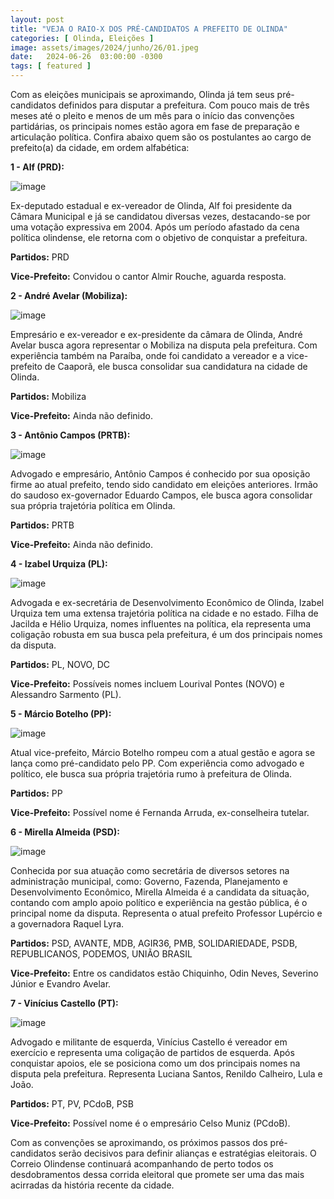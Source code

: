 ```yaml
---
layout: post
title: "VEJA O RAIO-X DOS PRÉ-CANDIDATOS A PREFEITO DE OLINDA"
categories: [ Olinda, Eleições ]
image: assets/images/2024/junho/26/01.jpeg
date:   2024-06-26  03:00:00 -0300
tags: [ featured ]
---
```

Com as eleições municipais se aproximando, Olinda já tem seus pré-candidatos definidos para disputar a prefeitura. Com pouco mais de três meses até o pleito e menos de um mês para o início das convenções partidárias, os principais nomes estão agora em fase de preparação e articulação política. Confira abaixo quem são os postulantes ao cargo de prefeito(a) da cidade, em ordem alfabética:

**1 - Alf (PRD):**

![image](https://github.com/correioolindense/correioolindense.github.io/assets/158768762/c439f70a-95a7-4f66-bbff-627e51a5f2a4)

Ex-deputado estadual e ex-vereador de Olinda, Alf foi presidente da Câmara Municipal e já se candidatou diversas vezes, destacando-se por uma votação expressiva em 2004. Após um período afastado da cena política olindense, ele retorna com o objetivo de conquistar a prefeitura.

__Partidos:__ PRD

__Vice-Prefeito:__ Convidou o cantor Almir Rouche, aguarda resposta.

**2 - André Avelar (Mobiliza):**

![image](https://github.com/correioolindense/correioolindense.github.io/assets/158768762/05a0157c-6a18-475d-b543-d6ddaff8e129)

Empresário e ex-vereador e ex-presidente da câmara de Olinda, André Avelar busca agora representar o Mobiliza na disputa pela prefeitura. Com experiência também na Paraíba, onde foi candidato a vereador e a vice-prefeito de Caaporã, ele busca consolidar sua candidatura na cidade de Olinda.

__Partidos:__ Mobiliza

__Vice-Prefeito:__ Ainda não definido.

**3 - Antônio Campos (PRTB):**

![image](https://github.com/correioolindense/correioolindense.github.io/assets/158768762/884e9dd8-5524-4130-a658-2177e7146e57)

Advogado e empresário, Antônio Campos é conhecido por sua oposição firme ao atual prefeito, tendo sido candidato em eleições anteriores. Irmão do saudoso ex-governador Eduardo Campos, ele busca agora consolidar sua própria trajetória política em Olinda.

__Partidos:__ PRTB

__Vice-Prefeito:__ Ainda não definido.

**4 - Izabel Urquiza (PL):**

![image](https://github.com/correioolindense/correioolindense.github.io/assets/158768762/b9db7aa3-0c91-496e-9059-d4d568ec1574)

Advogada e ex-secretária de Desenvolvimento Econômico de Olinda, Izabel Urquiza tem uma extensa trajetória política na cidade e no estado. Filha de Jacilda e Hélio Urquiza, nomes influentes na política, ela representa uma coligação robusta em sua busca pela prefeitura, é um dos principais nomes da disputa.

__Partidos:__ PL, NOVO, DC

__Vice-Prefeito:__ Possíveis nomes incluem Lourival Pontes (NOVO) e Alessandro Sarmento (PL).

**5 - Márcio Botelho (PP):**

![image](https://github.com/correioolindense/correioolindense.github.io/assets/158768762/7ccc2ae1-0304-401e-88d0-db053574b1ce)

Atual vice-prefeito, Márcio Botelho rompeu com a atual gestão e agora se lança como pré-candidato pelo PP. Com experiência como advogado e político, ele busca sua própria trajetória rumo à prefeitura de Olinda.

__Partidos:__ PP

__Vice-Prefeito:__ Possível nome é Fernanda Arruda, ex-conselheira tutelar.

**6 - Mirella Almeida (PSD):**

![image](https://github.com/correioolindense/correioolindense.github.io/assets/158768762/7ae1e1bc-23b1-4f9f-9cd1-8599e146a25e)

Conhecida por sua atuação como secretária de diversos setores na administração municipal, como: Governo, Fazenda, Planejamento e Desenvolvimento Econômico, Mirella Almeida é a candidata da situação, contando com amplo apoio político e experiência na gestão pública, é o principal nome da disputa. Representa o atual prefeito Professor Lupércio e a governadora Raquel Lyra.

__Partidos:__ PSD, AVANTE, MDB, AGIR36, PMB, SOLIDARIEDADE, PSDB, REPUBLICANOS, PODEMOS, UNIÃO BRASIL

__Vice-Prefeito:__ Entre os candidatos estão Chiquinho, Odin Neves, Severino Júnior e Evandro Avelar.

**7 - Vinícius Castello (PT):**

![image](https://github.com/correioolindense/correioolindense.github.io/assets/158768762/d2cd0bd2-5802-4a6a-8054-f05fd397c977)

Advogado e militante de esquerda, Vinícius Castello é vereador em exercício e representa uma coligação de partidos de esquerda. Após conquistar apoios, ele se posiciona como um dos principais nomes na disputa pela prefeitura. Representa Luciana Santos, Renildo Calheiro, Lula e João.

__Partidos:__ PT, PV, PCdoB, PSB

__Vice-Prefeito:__ Possível nome é o empresário Celso Muniz (PCdoB).

Com as convenções se aproximando, os próximos passos dos pré-candidatos serão decisivos para definir alianças e estratégias eleitorais. O Correio Olindense continuará acompanhando de perto todos os desdobramentos dessa corrida eleitoral que promete ser uma das mais acirradas da história recente da cidade.

